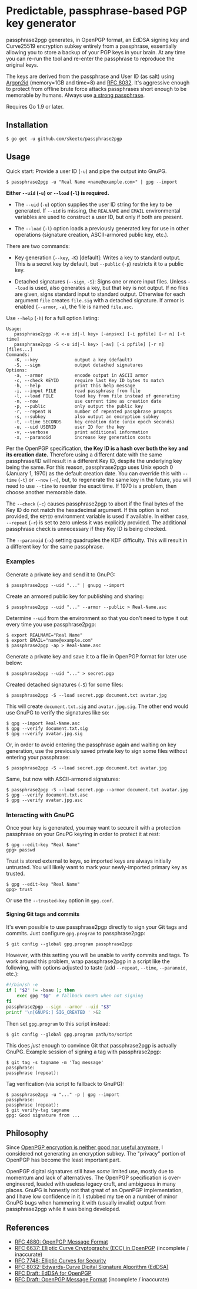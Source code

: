 # Predictable, passphrase-based PGP key generator

passphrase2pgp generates, in OpenPGP format, an EdDSA signing key and
Curve25519 encryption subkey entirely from a passphrase, essentially
allowing you to store a backup of your PGP keys in your brain. At any
time you can re-run the tool and re-enter the passphrase to reproduce
the original keys.

The keys are derived from the passphrase and User ID (as salt) using
[Argon2id][argon2] (memory=1GB and time=8) and [RFC 8032][rfc8032]. It's
aggressive enough to protect from offline brute force attacks
passphrases short enough to be memorable by humans. Always use [a strong
passphrase][dw].

Requires Go 1.9 or later.

[argon2]: https://github.com/P-H-C/phc-winner-argon2
[rfc8032]: https://tools.ietf.org/html/rfc8032
[dw]: https://en.wikipedia.org/wiki/Diceware

## Installation

    $ go get -u github.com/skeeto/passphrase2pgp

## Usage

Quick start: Provide a user ID (`-u`) and pipe the output into GnuPG.

    $ passphrase2pgp -u "Real Name <name@example.com>" | gpg --import

**Either `--uid` (`-u`) or `--load` (`-l`) is required.**

* The `--uid` (`-u`) option supplies the user ID string for the key to
  be generated. If `--uid` is missing, the `REALNAME` and `EMAIL`
  environmental variables are used to construct a user ID, but only if
  both are present.

* The `--load` (`-l`) option loads a previously generated key for use in
  other operations (signature creation, ASCII-armored public key, etc.).

There are two commands:

* Key generation (`--key`, `-K`) [default]: Writes a key to standard
  output. This is a secret key by default, but `--public` (`-p`)
  restricts it to a public key.

* Detached signatures (`--sign`, `-S`): Signs one or more input files.
  Unless `--load` is used, also generates a key, but that key is not
  output. If no files are given, signs standard input to standard
  output. Otherwise for each argument `file` creates `file.sig` with a
  detached signature. If armor is enabled (`--armor`, `-a`), the file is
  named `file.asc`.

Use `--help` (`-h`) for a full option listing:

    Usage:
       passphrase2pgp -K <-u id|-l key> [-anpsvx] [-i ppfile] [-r n] [-t time]
       passphrase2pgp -S <-u id|-l key> [-av] [-i ppfile] [-r n] [files...]
    Commands:
       -K, --key              output a key (default)
       -S, --sign             output detached signatures
    Options:
       -a, --armor            encode output in ASCII armor
       -c, --check KEYID      require last Key ID bytes to match
       -h, --help             print this help message
       -i, --input FILE       read passphrase from file
       -l, --load FILE        load key from file instead of generating
       -n, --now              use current time as creation date
       -p, --public           only output the public key
       -r, --repeat N         number of repeated passphrase prompts
       -s, --subkey           also output an encryption subkey
       -t, --time SECONDS     key creation date (unix epoch seconds)
       -u, --uid USERID       user ID for the key
       -v, --verbose          print additional information
       -x, --paranoid         increase key generation costs

Per the OpenPGP specification, **the Key ID is a hash over both the key
and its creation date.** Therefore using a different date with the same
passphrase/ID will result in a different Key ID, despite the underlying
key being the same. For this reason, passphrase2pgp uses Unix epoch 0
(January 1, 1970) as the default creation date. You can override this
with `--time` (`-t`) or `--now` (`-n`), but, to regenerate the same key
in the future, you will need to use `--time` to reenter the exact time.
If 1970 is a problem, then choose another memorable date.

The `--check` (`-c`) causes passphrase2pgp to abort if the final bytes
of the Key ID do not match the hexadecimal argument. If this option is
not provided, the `KEYID` environment variable is used if available. In
either case, `--repeat` (`-r`) is set to zero unless it was explicitly
provided. The additional passphrase check is unnecessary if they Key ID
is being checked.

The `--paranoid` (`-x`) setting quadruples the KDF difficulty. This will
result in a different key for the same passphrase.

### Examples

Generate a private key and send it to GnuPG:

    $ passphrase2pgp --uid "..." | gnupg --import

Create an armored public key for publishing and sharing:

    $ passphrase2pgp --uid "..." --armor --public > Real-Name.asc

Determine `--uid` from the environment so that you don't need to type it
out every time you use passphrase2pgp:

    $ export REALNAME="Real Name"
    $ export EMAIL="name@example.com"
    $ passphrase2pgp -ap > Real-Name.asc

Generate a private key and save it to a file in OpenPGP format for later
use below:

    $ passphrase2pgp --uid "..." > secret.pgp

Created detached signatures (`-S`) for some files:

    $ passphrase2pgp -S --load secret.pgp document.txt avatar.jpg

This will create `document.txt.sig` and `avatar.jpg.sig`. The other end
would use GnuPG to verify the signatures like so:

    $ gpg --import Real-Name.asc
    $ gpg --verify document.txt.sig
    $ gpg --verify avatar.jpg.sig

Or, in order to avoid entering the passphrase again and waiting on key
generation, use the previously saved private key to sign some files
without entering your passphrase:

    $ passphrase2pgp -S --load secret.pgp document.txt avatar.jpg

Same, but now with ASCII-armored signatures:

    $ passphrase2pgp -S --load secret.pgp --armor document.txt avatar.jpg
    $ gpg --verify document.txt.asc
    $ gpg --verify avatar.jpg.asc

### Interacting with GnuPG

Once your key is generated, you may want to secure it with a protection
passphrase on your GnuPG keyring in order to protect it at rest:

    $ gpg --edit-key "Real Name"
    gpg> passwd

Trust is stored external to keys, so imported keys are always initially
untrusted. You will likely want to mark your newly-imported primary key
as trusted.

    $ gpg --edit-key "Real Name"
    gpg> trust

Or use the `--trusted-key` option in `gpg.conf`.

#### Signing Git tags and commits

It's even possible to use passphrase2pgp directly to sign your Git tags
and commits. Just configure `gpg.program` to passphrase2pgp:

    $ git config --global gpg.program passphrase2pgp

However, with this setting you will be unable to verify commits and
tags. To work around this problem, wrap passphrase2pgp in a script like
the following, with options adjusted to taste (add `--repeat`, `--time`,
`--paranoid`, etc.):

```sh
#!/bin/sh -e
if [ "$2" != -bsau ]; then
    exec gpg "$@"  # fallback GnuPG when not signing
fi
passphrase2pgp --sign --armor --uid "$3"
printf '\n[GNUPG:] SIG_CREATED ' >&2
```

Then set `gpg.program` to this script instead:

    $ git config --global gpg.program path/to/script

This does *just* enough to convince Git that passphrase2pgp is actually
GnuPG. Example session of signing a tag with passphrase2pgp:

    $ git tag -s tagname -m 'Tag message'
    passphrase: 
    passphrase (repeat): 

Tag verification (via script to fallback to GnuPG):

    $ passphrase2pgp -u "..." -p | gpg --import
    passphrase: 
    passphrase (repeat): 
    $ git verify-tag tagname
    gpg: Good signature from ...

## Philosophy

Since [OpenPGP encryption is neither good nor useful anymore][mg], I
considered not generating an encryption subkey. The "privacy" portion of
OpenPGP has become the least important part.

OpenPGP digital signatures still have *some* limited use, mostly due to
momentum and lack of alternatives. The OpenPGP specification is
over-engineered, loaded with useless legacy cruft, and ambiguous in many
places. GnuPG is honestly not that great of an OpenPGP implementation,
and I have low confidence in it. I stubbed my toe on a number of minor
GnuPG bugs when hammering it with (usually invalid) output from
passphrase2pgp while it was being developed.

[mg]: https://blog.cryptographyengineering.com/2014/08/13/whats-matter-with-pgp/

## References

* [RFC 4880: OpenPGP Message Format](https://tools.ietf.org/html/rfc4880)
* [RFC 6637: Elliptic Curve Cryptography (ECC) in OpenPGP](https://tools.ietf.org/html/rfc6637) (incomplete / inaccurate)
* [RFC 7748: Elliptic Curves for Security](https://tools.ietf.org/html/rfc7748)
* [RFC 8032: Edwards-Curve Digital Signature Algorithm (EdDSA)](https://tools.ietf.org/html/rfc8032)
* [RFC Draft: EdDSA for OpenPGP](https://tools.ietf.org/html/draft-koch-eddsa-for-openpgp-00)
* [RFC Draft: OpenPGP Message Format](https://tools.ietf.org/html/draft-ietf-openpgp-rfc4880bis-07) (incomplete / inaccurate)
